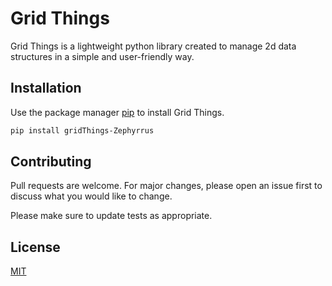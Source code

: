 # Grid Things

Grid Things is a lightweight python library created to manage 2d data structures in a simple and user-friendly way.

## Installation

Use the package manager [pip](https://pip.pypa.io/en/stable/) to install Grid Things.

```bash
pip install gridThings-Zephyrrus
```

## Contributing
Pull requests are welcome. For major changes, please open an issue first to discuss what you would like to change.

Please make sure to update tests as appropriate.

## License
[MIT](https://choosealicense.com/licenses/mit/)

